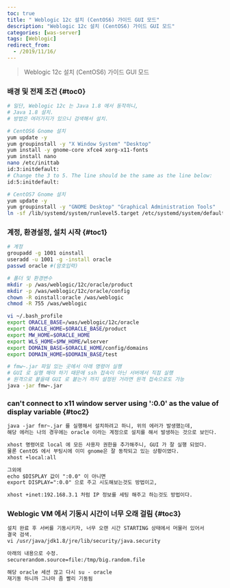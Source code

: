 ```yaml
---
toc: true
title: " Weblogic 12c 설치 (CentOS6) 가이드 GUI 모드"
description: "Weblogic 12c 설치 (CentOS6) 가이드 GUI 모드"
categories: [was-server]
tags: [Weblogic]
redirect_from:
  - /2019/11/16/
---
```


> Weblogic 12c 설치 (CentOS6) 가이드 GUI 모드

### 배경 및 전제 조건 {#toc0}
```bash
# 일단, Weblogic 12c 는 Java 1.8 에서 동작하니, 
# Java 1.8 설치.
# 방법은 여러가지가 있으니 검색해서 설치.

# CentOS6 Gnome 설치
yum update -y
yum groupinstall -y "X Window System" "Desktop"
yum install -y gnome-core xfce4 xorg-x11-fonts
yum install nano
nano /etc/inittab
id:3:initdefault:
# Change the 3 to 5. The line should be the same as the line below:
id:5:initdefault:

# CentOS7 Gnome 설치
yum update -y
yum groupinstall -y "GNOME Desktop" "Graphical Administration Tools"
ln -sf /lib/systemd/system/runlevel5.target /etc/systemd/system/default.target
```

### 계정, 환경설정, 설치 시작 {#toc1}
```bash
# 계정
groupadd -g 1001 oinstall
useradd -u 1001 -g -install oracle
passwd oracle #(암호입력)

# 폴더 및 환경변수
mkdir -p /was/weblogic/12c/oracle/product
mkdir -p /was/weblogic/12c/oracle/config
chown -R oinstall:oracle /was/weblogic
chmod -R 755 /was/weblogic

vi ~/.bash_profile
export ORACLE_BASE=/was/weblogic/12c/oracle
export ORACLE_HOME=$ORACLE_BASE/product
export MW_HOME=$ORACLE_HOME
export WLS_HOME=$MW_HOME/wlserver
export DOMAIN_BASE=$ORACLE_HOME/config/domains
export DOMAIN_HOME=$DOMAIN_BASE/test

# fmw~.jar 파일 있는 곳에서 아래 명령어 실행
# GUI 로 실행 해야 하기 때문에 ssh 접속이 아닌 서버에서 직점 실행
# 원격으로 붙을때 GUI 로 붙는거 까지 설정된 거라면 원격 접속으로도 가능
java -jar fmw~.jar 

```

### can't connect to x11 window server using ':0.0' as the value of display variable {#toc2}
```md
java -jar fmr~.jar 를 실행해서 설치하려고 하니, 위의 에러가 발생했는데,
해당 에러는 나의 경우에는 oracle 이라는 계정으로 설치를 해서 발생하는 것으로 보인다.

xhost 명령어로 local 에 모든 사용자 권한을 추가해주니, GUI 가 잘 실행 되었다.
물론 CentOS 에서 부팅시에 이미 gnome은 잘 동작되고 있는 상황이였다.
xhost +local:all

그외에 
echo $DISPLAY 값이 ":0.0" 이 아니면 
export DISPLAY=":0.0" 으로 주고 시도해보는것도 방법이고,

xhost +inet:192.168.3.1 처럼 IP 정보를 세팅 해주고 하는것도 방법이다.
```

### Weblogic VM 에서 기동시 시간이 너무 오래 걸림 {#toc3}
```md
설치 완료 후 서버를 기동시키자, 너무 오랜 시간 STARTING 상태에서 머물러 있어서
결국 검색.
vi /usr/java/jdk1.8/jre/lib/security/java.security

아래의 내용으로 수정.
securerandom.source=file:/tmp/big.random.file

해당 oracle 세션 끊고 다시 su - oracle
재기동 하니까 그나마 좀 빨리 기동됨
```

[^1]: This is a footnote.

[kramdown]: https://kramdown.gettalong.org/
[My Blog]: https://marindie.github.io

